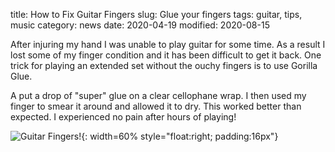 title:  How to Fix Guitar Fingers
slug:   Glue your fingers
tags:   guitar, tips, music
category:  news
date: 2020-04-19
modified: 2020-08-15

After injuring my hand I was unable to play guitar for some time.   As a result I lost some of my finger condition and it has been difficult to get it back.  One trick for playing an extended set without the ouchy fingers is to use Gorilla Glue.

A put a drop of "super" glue on a clear cellophane wrap.   I then used my finger to smear it around and allowed it to dry.  This worked better than expected.   I experienced no pain after hours of playing!


![Guitar Fingers!]({static}/images/2020-04-18_21-02-46_105.jpeg){: width=60% style="float:right; padding:16px"}    
